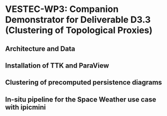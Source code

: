# VESTEC-WP3: Companion Demonstrator for Deliverable D3.3 (Clustering of Topological Proxies)

## Architecture and Data

## Installation of TTK and ParaView

## Clustering of precomputed persistence diagrams

## In-situ pipeline for the Space Weather use case with ipicmini

